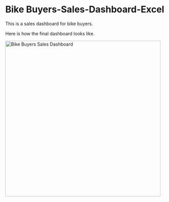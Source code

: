 # Bike Buyers-Sales-Dashboard-Excel
This is a sales dashboard for bike buyers.

Here is how the final dashboard looks like.

<img width="486" alt="Bike Buyers Sales Dashboard" src="https://github.com/Oludamilola87/Bike-Buyers-Sales-Analysis--Excel/assets/151797326/109b45c4-bf69-4013-87ad-4a33c951792c">
